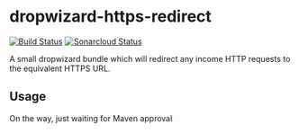 # dropwizard-https-redirect

[![Build Status](https://travis-ci.org/gruelbox/dropwizard-https-redirect.svg?branch=master)](https://travis-ci.org/gruelbox/dropwizard-https-redirect)
[![Sonarcloud Status](https://sonarcloud.io/api/project_badges/measure?project=gruelbox_dropwizard-https-redirect&metric=alert_status)](https://sonarcloud.io/dashboard?id=gruelbox_dropwizard-https-redirect)

A small dropwizard bundle which will redirect any income HTTP requests to the equivalent HTTPS URL.

## Usage

On the way, just waiting for Maven approval
